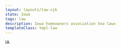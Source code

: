 ```yaml
---
layout: layouts/law.njk
state: Iowa
tags: law
description: Iowa homeowners association hoa laws
templateClass: tmpl-law
---
```


IA